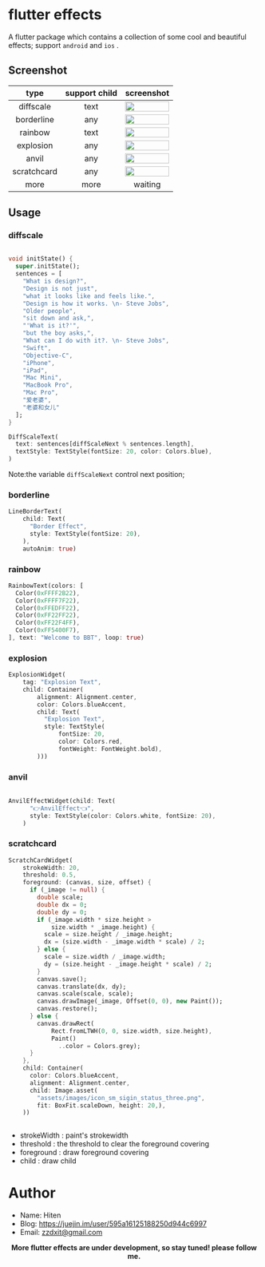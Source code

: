 # flutter effects

A flutter package which contains a collection of some cool and beautiful effects; support `android` and `ios` .

##  Screenshot

| type | support child | screenshot |
| :--: | :--: | :--: |
| diffscale | text | <img src="https://upload-images.jianshu.io/upload_images/869487-f41550a78cd70799.gif?imageMogr2/auto-orient/strip"  width = "100%"> |
| borderline |  any |<img src="https://upload-images.jianshu.io/upload_images/869487-72674e439250aff0.gif?imageMogr2/auto-orient/strip" width = "100%"> |
| rainbow  | text | <img src="https://upload-images.jianshu.io/upload_images/869487-b76a646d0b3673fb.gif?imageMogr2/auto-orient/strip"  width = "100%"> |
| explosion  | any | <img src="https://upload-images.jianshu.io/upload_images/869487-c37dcb66a539d946.gif?imageMogr2/auto-orient/strip"  width = "100%"> | 
| anvil  | any |  <img src="https://upload-images.jianshu.io/upload_images/869487-5017dbebd79dcf3c.gif?imageMogr2/auto-orient/strip"  width = "100%"> | 
| scratchcard | any | <img src="https://upload-images.jianshu.io/upload_images/869487-5cb0aeafb78e8dd3.gif?imageMogr2/auto-orient/strip"  width = "100%"> | 
| more | more | waiting |


## Usage

### diffscale

```dart

void initState() {
  super.initState();
  sentences = [
    "What is design?",
    "Design is not just",
    "what it looks like and feels like.",
    "Design is how it works. \n- Steve Jobs",
    "Older people",
    "sit down and ask,",
    "'What is it?'",
    "but the boy asks,",
    "What can I do with it?. \n- Steve Jobs",
    "Swift",
    "Objective-C",
    "iPhone",
    "iPad",
    "Mac Mini",
    "MacBook Pro",
    "Mac Pro",
    "爱老婆",
    "老婆和女儿"
  ];
}

DiffScaleText(
  text: sentences[diffScaleNext % sentences.length],
  textStyle: TextStyle(fontSize: 20, color: Colors.blue),
)

```
Note:the variable `diffScaleNext` control next position;

### borderline

```dart
LineBorderText(
    child: Text(
      "Border Effect",
      style: TextStyle(fontSize: 20),
    ),
    autoAnim: true)
```

### rainbow

```dart
RainbowText(colors: [
  Color(0xFFFF2B22),
  Color(0xFFFF7F22),
  Color(0xFFEDFF22),
  Color(0xFF22FF22),
  Color(0xFF22F4FF),
  Color(0xFF5400F7),
], text: "Welcome to BBT", loop: true)

```

### explosion

```dart
ExplosionWidget(
    tag: "Explosion Text",
    child: Container(
        alignment: Alignment.center,
        color: Colors.blueAccent,
        child: Text(
          "Explosion Text",
          style: TextStyle(
              fontSize: 20,
              color: Colors.red,
              fontWeight: FontWeight.bold),
        )))
```

### anvil

```dart
        
AnvilEffectWidget(child: Text(
      "👉AnvilEffect👈",
      style: TextStyle(color: Colors.white, fontSize: 20),
    )

```

### scratchcard

```dart
ScratchCardWidget(
    strokeWidth: 20,
    threshold: 0.5,
    foreground: (canvas, size, offset) {
      if (_image != null) {
        double scale;
        double dx = 0;
        double dy = 0;
        if (_image.width * size.height >
            size.width * _image.height) {
          scale = size.height / _image.height;
          dx = (size.width - _image.width * scale) / 2;
        } else {
          scale = size.width / _image.width;
          dy = (size.height - _image.height * scale) / 2;
        }
        canvas.save();
        canvas.translate(dx, dy);
        canvas.scale(scale, scale);
        canvas.drawImage(_image, Offset(0, 0), new Paint());
        canvas.restore();
      } else {
        canvas.drawRect(
            Rect.fromLTWH(0, 0, size.width, size.height),
            Paint()
              ..color = Colors.grey);
      }
    },
    child: Container(
      color: Colors.blueAccent,
      alignment: Alignment.center,
      child: Image.asset(
        "assets/images/icon_sm_sigin_status_three.png",
        fit: BoxFit.scaleDown, height: 20,),
    ))
    
```
- strokeWidth  : paint's strokewidth
- threshold :  the threshold to clear the foreground covering
- foreground : draw foreground covering
- child : draw child

# Author
- Name: Hiten
- Blog: https://juejin.im/user/595a16125188250d944c6997
- Email: zzdxit@gmail.com 


**<div align="center">More flutter effects are under development, so stay tuned! please follow me.</div><br>**
